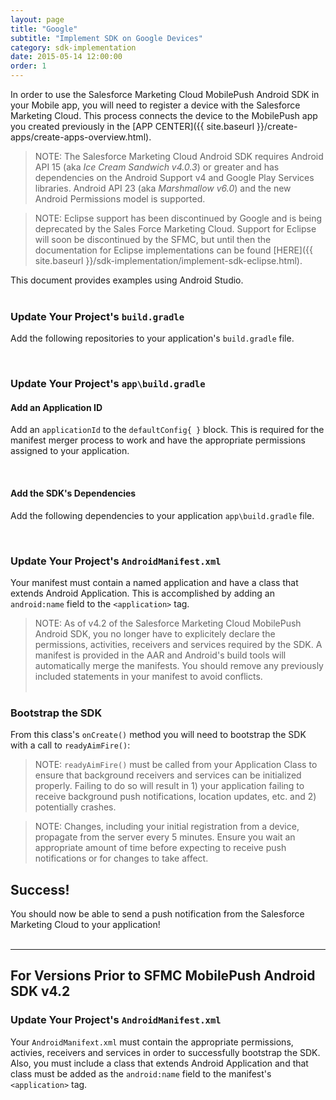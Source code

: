 ```yaml
---
layout: page
title: "Google"
subtitle: "Implement SDK on Google Devices"
category: sdk-implementation
date: 2015-05-14 12:00:00
order: 1
---
```


In order to use the Salesforce Marketing Cloud MobilePush Android SDK in your Mobile app, you will need to register a device with the Salesforce Marketing Cloud. This process connects the device to the MobilePush app you created previously in the [APP CENTER]({{ site.baseurl }}/create-apps/create-apps-overview.html).<br/>

> NOTE: The Salesforce Marketing Cloud Android SDK requires Android API 15 (aka _Ice Cream Sandwich v4.0.3_) or greater and has dependencies on the Android Support v4 and Google Play Services libraries.  Android API 23 (aka _Marshmallow v6.0_) and the new Android Permissions model is supported.<br/>

> NOTE: Eclipse support has been discontinued by Google and is being deprecated by the Sales Force Marketing Cloud.  Support for Eclipse will soon be discontinued by the SFMC, but until then the documentation for Eclipse implementations can be found [HERE]({{ site.baseurl }}/sdk-implementation/implement-sdk-eclipse.html).<br/>

This document provides examples using Android Studio.<br/><br/>

### Update Your Project's `build.gradle`
Add the following repositories to your application's `build.gradle` file.
<script src="https://gist.github.com/sfmc-mobilepushsdk/83bd7b645aeaf4c586cd.js"></script><br/>

### Update Your Project's `app\build.gradle`

#### Add an Application ID
Add an `applicationId` to the `defaultConfig{ }` block.  This is required for the manifest merger process to work and have the appropriate permissions assigned to your application.
<script src="https://gist.github.com/sfmc-mobilepushsdk/f67cb31c44328870f6e1.js"></script><br/>

#### Add the SDK's Dependencies
Add the following dependencies to your application `app\build.gradle` file.
<script src="https://gist.github.com/sfmc-mobilepushsdk/086bd8b65afc8d99c222.js"></script><br/>

### Update Your Project's `AndroidManifest.xml`
Your manifest must contain a named application and have a class that extends Android Application.  This is accomplished by adding an `android:name` field to the `<application>` tag.
<script src="https://gist.github.com/sfmc-mobilepushsdk/8b3d059b5382f40c92a8.js"></script>

> NOTE: As of v4.2 of the Salesforce Marketing Cloud MobilePush Android SDK, you no longer have to explicitely declare the permissions, activities, receivers and services required by the SDK.  A manifest is provided in the AAR and Android's build tools will automatically merge the manifests. You should remove any previously included statements in your manifest to avoid conflicts.<br/><br/>

### Bootstrap the SDK
From this class's `onCreate()` method you will need to bootstrap the SDK with a call to `readyAimFire()`:
<script src="https://gist.github.com/sfmc-mobilepushsdk/a1f32591efa5fcfb6943.js"></script>

> NOTE: `readyAimFire()` must be called from your Application Class to ensure that background receivers and services can be initialized properly.  Failing to do so will result in 1) your application failing to receive background push notifications, location updates, etc. and 2) potentially crashes.<br/>

> NOTE: Changes, including your initial registration from a device, propagate from the server every 5 minutes.  Ensure you wait an appropriate amount of time before expecting to receive push notifications or for changes to take affect.<br/>

## Success!
You should now be able to send a push notification from the Salesforce Marketing Cloud to your application!<br/><br/>

---

## For Versions Prior to SFMC MobilePush Android SDK v4.2

### Update Your Project's `AndroidManifest.xml`
Your `AndroidManifext.xml` must contain the appropriate permissions, activies, receivers and services in order to successfully bootstrap the SDK.  Also, you must include a class that extends Android Application and that class must be added as the `android:name` field to the manifest's `<application>` tag.
<script src="https://gist.github.com/sfmc-mobilepushsdk/e2b900bb655e09e8b67b.js"></script><br/>